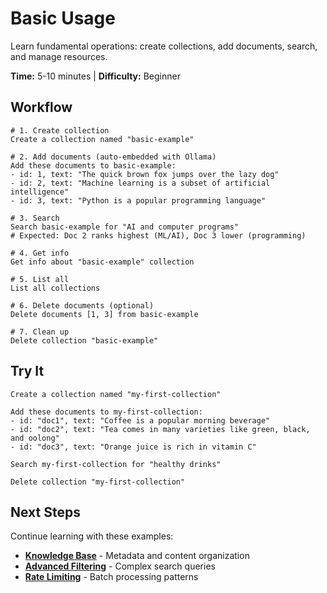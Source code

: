 # Basic Usage

Learn fundamental operations: create collections, add documents, search, and manage resources.

**Time:** 5-10 minutes | **Difficulty:** Beginner

## Workflow

```
# 1. Create collection
Create a collection named "basic-example"

# 2. Add documents (auto-embedded with Ollama)
Add these documents to basic-example:
- id: 1, text: "The quick brown fox jumps over the lazy dog"
- id: 2, text: "Machine learning is a subset of artificial intelligence"
- id: 3, text: "Python is a popular programming language"

# 3. Search
Search basic-example for "AI and computer programs"
# Expected: Doc 2 ranks highest (ML/AI), Doc 3 lower (programming)

# 4. Get info
Get info about "basic-example" collection

# 5. List all
List all collections

# 6. Delete documents (optional)
Delete documents [1, 3] from basic-example

# 7. Clean up
Delete collection "basic-example"
```

## Try It

```
Create a collection named "my-first-collection"

Add these documents to my-first-collection:
- id: "doc1", text: "Coffee is a popular morning beverage"
- id: "doc2", text: "Tea comes in many varieties like green, black, and oolong"
- id: "doc3", text: "Orange juice is rich in vitamin C"

Search my-first-collection for "healthy drinks"

Delete collection "my-first-collection"
```

## Next Steps

Continue learning with these examples:

- **[Knowledge Base](../knowledge-base/)** - Metadata and content organization
- **[Advanced Filtering](../filters/)** - Complex search queries
- **[Rate Limiting](../rate-limiting/)** - Batch processing patterns
